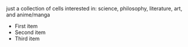 just a collection of cells interested in: science, philosophy, literature, art, and anime/manga
<ul>
    <li>First item</li>
    <li>Second item</li>
    <li>Third item</li>
</ul>
